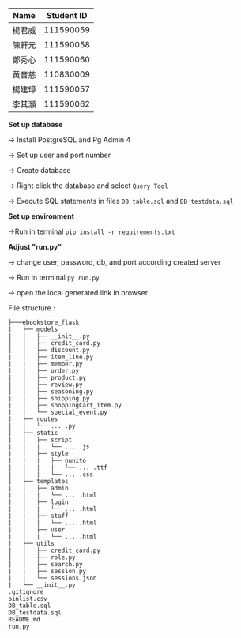 | Name       | Student ID  |
|------------|-------------|
| 楊君威    | 111590059   |
| 陳軒元    | 111590058   |
| 鄭秀心    | 111590060   |
| 黃音慈    | 110830009   |
| 楊建璋    | 111590057   |
| 李其灝    | 111590062   |


**Set up database**

-> Install PostgreSQL and Pg Admin 4

-> Set up user and port number

-> Create database

-> Right click the database and select `Query Tool`

-> Execute SQL statements in files `DB_table.sql` and `DB_testdata.sql`

**Set up environment**

->Run in terminal `pip install -r requirements.txt`

**Adjust "run.py"**

-> change user, password, db, and port according created server

-> Run in terminal `py run.py`

-> open the local generated link in browser

File structure :
```
├───ebookstore_flask
|   ├── models
|   |   ├── __init__.py
|   |   ├── credit_card.py
|   |   ├── discount.py
|   |   ├── item_line.py
|   |   ├── member.py
|   |   ├── order.py
|   |   ├── product.py
|   |   ├── review.py
|   |   ├── seasoning.py
|   |   ├── shipping.py
|   |   ├── shoppingCart_item.py
|   |   └── special_event.py
|   ├── routes
|   |   └── ... .py
|   ├── static
|   |   ├── script
|   |   |   └── ... .js
|   |   ├── style
|   |   |   ├── nunito
|   |   |   |   └── ... .ttf
|   |   |   └── ... .css
|   ├── templates
|   |   ├── admin
|   |   |   └── ... .html
|   |   ├── login
|   |   |   └── ... .html
|   |   ├── staff
|   |   |   └── ... .html
|   |   ├── user
|   |   |   └── ... .html
|   ├── utils
|   |   ├── credit_card.py
|   |   ├── role.py
|   |   ├── search.py
|   |   ├── session.py
|   |   └── sessions.json
|   └── __init__.py
.gitignore
binlist.csv
DB_table.sql
DB_testdata.sql
README.md
run.py
```
